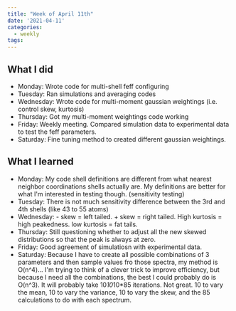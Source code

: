 ```yaml
---
title: "Week of April 11th"
date: '2021-04-11'
categories:
  - weekly
tags:
---
```


## What I did

- Monday: Wrote code for multi-shell feff configuring
- Tuesday: Ran simulations and averaging codes
- Wednesday: Wrote code for multi-moment gaussian weightings (i.e. control skew, kurtosis)
- Thursday: Got my multi-moment weightings code working
- Friday: Weekly meeting. Compared simulation data to experimental data to test the feff parameters.
- Saturday: Fine tuning method to created different gaussian weightings.

## What I learned

- Monday: My code shell definitions are different from what nearest neighbor coordinations shells actually are. My definitions are better for what I'm interested in testing though. (sensitivity testing)
- Tuesday: There is not much sensitivity difference between the 3rd and 4th shells (like 43 to 55 atoms)
- Wednesday: - skew = left tailed. + skew = right tailed. High kurtosis = high peakedness. low kurtosis = fat tails.
- Thursday: Still questioning whether to adjust all the new skewed distributions so that the peak is always at zero.
- Friday: Good agreement of simulatiosn with experimental data. 
- Saturday: Because I have to create all possible combinations of 3 parameters and then sample values fro those spectra, my method is O(n^4)... I'm trying to think of a clever trick to improve efficiency, but because I need all the combinations, the best I could probably do is O(n^3). It will probably take 10*10*10*85 iterations. Not great. 10 to vary the mean, 10 to vary the variance, 10 to vary the skew, and the 85 calculations to do with each spectrum. 
